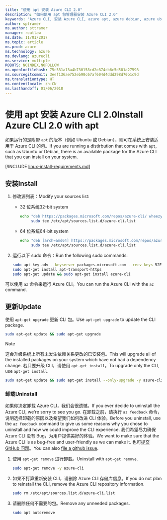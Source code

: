 ```yaml
---
title: "使用 apt 安装 Azure CLI 2.0"
description: "如何使用 apt 包管理器安装 Azure CLI 2.0"
keywords: "Azure CLI, 安装 Azure CLI, azure apt, azure debian, azure ubuntu"
author: sptramer
ms.author: sttramer
manager: routlaw
ms.date: 11/01/2017
ms.topic: article
ms.prod: azure
ms.technology: azure
ms.devlang: azurecli
ms.service: multiple
ROBOTS: NOINDEX,NOFOLLOW
ms.openlocfilehash: 75c531a13a4b730158cd2e874cb6c5d581a27598
ms.sourcegitcommit: 3eef136ae752eb90c67af604d4ddd298d70b1c9d
ms.translationtype: HT
ms.contentlocale: zh-CN
ms.lasthandoff: 01/06/2018
---
```

# <a name="install-azure-cli-20-with-apt"></a><span data-ttu-id="f34aa-104">使用 apt 安装 Azure CLI 2.0</span><span class="sxs-lookup"><span data-stu-id="f34aa-104">Install Azure CLI 2.0 with apt</span></span>

<span data-ttu-id="f34aa-105">如果运行的是附带 `apt` 的版本（例如 Ubuntu 或 Debian），则可在系统上安装适用于 Azure CLI 的包。</span><span class="sxs-lookup"><span data-stu-id="f34aa-105">If you are running a distirbution that comes with `apt`, such as Ubuntu or Debian, there is an available package for the Azure CLI that you can install on your system.</span></span>

[!INCLUDE [linux-install-requirements.md](includes/linux-install-requirements.md)]

## <a name="install"></a><span data-ttu-id="f34aa-106">安装</span><span class="sxs-lookup"><span data-stu-id="f34aa-106">Install</span></span>

1. <span data-ttu-id="f34aa-107">修改源列表：</span><span class="sxs-lookup"><span data-stu-id="f34aa-107">Modify your sources list:</span></span>

   - <span data-ttu-id="f34aa-108">32 位系统</span><span class="sxs-lookup"><span data-stu-id="f34aa-108">32-bit system</span></span>

     ```bash
     echo "deb https://packages.microsoft.com/repos/azure-cli/ wheezy main" | \
          sudo tee /etc/apt/sources.list.d/azure-cli.list
     ```

   - <span data-ttu-id="f34aa-109">64 位系统</span><span class="sxs-lookup"><span data-stu-id="f34aa-109">64-bit system</span></span>

     ```bash
     echo "deb [arch=amd64] https://packages.microsoft.com/repos/azure-cli/ wheezy main" | \
          sudo tee /etc/apt/sources.list.d/azure-cli.list
     ```

2. <span data-ttu-id="f34aa-110">运行以下 sudo 命令：</span><span class="sxs-lookup"><span data-stu-id="f34aa-110">Run the following sudo commands:</span></span>

   ```bash
   sudo apt-key adv --keyserver packages.microsoft.com --recv-keys 52E16F86FEE04B979B07E28DB02C46DF417A0893
   sudo apt-get install apt-transport-https
   sudo apt-get update && sudo apt-get install azure-cli
   ```

<span data-ttu-id="f34aa-111">可以使用 `az` 命令来运行 Azure CLI。</span><span class="sxs-lookup"><span data-stu-id="f34aa-111">You can run the Azure CLI with the `az` command.</span></span>

## <a name="update"></a><span data-ttu-id="f34aa-112">更新</span><span class="sxs-lookup"><span data-stu-id="f34aa-112">Update</span></span>

<span data-ttu-id="f34aa-113">使用 `apt-get upgrade` 更新 CLI 包。</span><span class="sxs-lookup"><span data-stu-id="f34aa-113">Use `apt-get upgrade` to update the CLI package.</span></span>

   ```bash
   sudo apt-get update && sudo apt-get upgrade
   ```

> [!NOTE]
> <span data-ttu-id="f34aa-114">这会升级系统上所有未发生依赖关系更改的已安装包。</span><span class="sxs-lookup"><span data-stu-id="f34aa-114">This will upgrade all of the installed packages on your system which have not had a dependency change.</span></span>
> <span data-ttu-id="f34aa-115">若只要升级 CLI，请使用 `apt-get install`。</span><span class="sxs-lookup"><span data-stu-id="f34aa-115">To upgrade only the CLI, use `apt-get install`.</span></span>
> ```bash
> sudo apt-get update && sudo apt-get install --only-upgrade -y azure-cli
> ```

### <a name="uninstall"></a><span data-ttu-id="f34aa-116">卸载</span><span class="sxs-lookup"><span data-stu-id="f34aa-116">Uninstall</span></span>

<span data-ttu-id="f34aa-117">如果你决定卸载 Azure CLI，我们会很遗憾。</span><span class="sxs-lookup"><span data-stu-id="f34aa-117">If you ever decide to uninstall the Azure CLI, we're sorry to see you go.</span></span> <span data-ttu-id="f34aa-118">在卸载之前，请执行 `az feedback` 命令，说明选择卸载的原因以及希望我们如何改进 CLI 体验。</span><span class="sxs-lookup"><span data-stu-id="f34aa-118">Before you uninstall, use the `az feedback` command to give us some reasons why you chose to uninstall and how we could improve the CLI experience.</span></span> <span data-ttu-id="f34aa-119">我们希望尽力确保 Azure CLI 没有 Bug，为用户提供美好的体验。</span><span class="sxs-lookup"><span data-stu-id="f34aa-119">We want to make sure that the Azure CLI is as bug-free and user-friendly as we can make it.</span></span> <span data-ttu-id="f34aa-120">也可[提交 GitHub 问题](https://github.com/Azure/azure-cli/issues)。</span><span class="sxs-lookup"><span data-stu-id="f34aa-120">You can also [file a github issue](https://github.com/Azure/azure-cli/issues).</span></span>

1. <span data-ttu-id="f34aa-121">使用 `apt-get remove` 进行卸载。</span><span class="sxs-lookup"><span data-stu-id="f34aa-121">Uninstall with `apt-get remove`.</span></span>

    ```bash
    sudo apt-get remove -y azure-cli
    ```

2. <span data-ttu-id="f34aa-122">如果不打算重新安装 CLI，请删除 Azure CLI 存储库信息。</span><span class="sxs-lookup"><span data-stu-id="f34aa-122">If you do not plan to reinstall the CLI, remove the Azure CLI repository information.</span></span>

   ```bash
   sudo rm /etc/apt/sources.list.d/azure-cli.list
   ```

3. <span data-ttu-id="f34aa-123">请删除任何不需要的包。</span><span class="sxs-lookup"><span data-stu-id="f34aa-123">Remove any unneeded packages.</span></span>

   ```bash
   sudo apt autoremove
   ```
